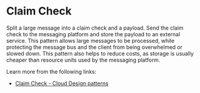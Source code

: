 # Claim Check

Split a large message into a claim check and a payload. Send the claim check to the messaging platform and store the payload to an external service. This pattern allows large messages to be processed, while protecting the message bus and the client from being overwhelmed or slowed down. This pattern also helps to reduce costs, as storage is usually cheaper than resource units used by the messaging platform.

Learn more from the following links:

- [Claim Check - Cloud Design patterns](https://learn.microsoft.com/en-us/azure/architecture/patterns/claim-check)
